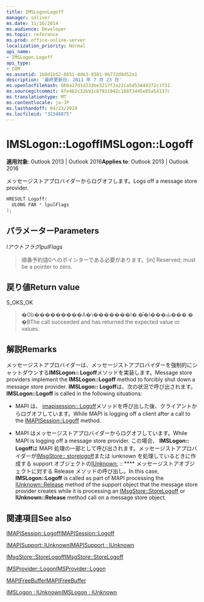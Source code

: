 ```yaml
---
title: IMSLogonLogoff
manager: soliver
ms.date: 11/16/2014
ms.audience: Developer
ms.topic: reference
ms.prod: office-online-server
localization_priority: Normal
api_name:
- IMSLogon.Logoff
api_type:
- COM
ms.assetid: 1b0d1b52-6651-4de3-9381-86772d9d52a1
description: '最終更新日: 2011 年 7 月 23 日'
ms.openlocfilehash: 66ba27d1d333be3217f2a22ca5d53449372c1f31
ms.sourcegitcommit: 8fe462c32b91c87911942c188f3445e85a54137c
ms.translationtype: MT
ms.contentlocale: ja-JP
ms.lasthandoff: 04/23/2019
ms.locfileid: "32348875"
---
```

# <a name="imslogonlogoff"></a><span data-ttu-id="64f31-103">IMSLogon::Logoff</span><span class="sxs-lookup"><span data-stu-id="64f31-103">IMSLogon::Logoff</span></span>

  
  
<span data-ttu-id="64f31-104">**適用対象**: Outlook 2013 | Outlook 2016</span><span class="sxs-lookup"><span data-stu-id="64f31-104">**Applies to**: Outlook 2013 | Outlook 2016</span></span> 
  
<span data-ttu-id="64f31-105">メッセージストアプロバイダーからログオフします。</span><span class="sxs-lookup"><span data-stu-id="64f31-105">Logs off a message store provider.</span></span> 
  
```cpp
HRESULT Logoff(
  ULONG FAR * lpulFlags
);
```

## <a name="parameters"></a><span data-ttu-id="64f31-106">パラメーター</span><span class="sxs-lookup"><span data-stu-id="64f31-106">Parameters</span></span>

 <span data-ttu-id="64f31-107">_lアウトフラグ_</span><span class="sxs-lookup"><span data-stu-id="64f31-107">_lpulFlags_</span></span>
  
> <span data-ttu-id="64f31-108">順番予約語0へのポインターである必要があります。</span><span class="sxs-lookup"><span data-stu-id="64f31-108">[in] Reserved; must be a pointer to zero.</span></span>
    
## <a name="return-value"></a><span data-ttu-id="64f31-109">戻り値</span><span class="sxs-lookup"><span data-stu-id="64f31-109">Return value</span></span>

<span data-ttu-id="64f31-110">S_OK</span><span class="sxs-lookup"><span data-stu-id="64f31-110">S_OK</span></span> 
  
> <span data-ttu-id="64f31-111">�ʘb���������A�\�������l�܂��͒l���Ԃ���܂��B</span><span class="sxs-lookup"><span data-stu-id="64f31-111">The call succeeded and has returned the expected value or values.</span></span>
    
## <a name="remarks"></a><span data-ttu-id="64f31-112">解説</span><span class="sxs-lookup"><span data-stu-id="64f31-112">Remarks</span></span>

<span data-ttu-id="64f31-113">メッセージストアプロバイダーは、メッセージストアプロバイダーを強制的にシャットダウンする**IMSLogon:: Logoff**メソッドを実装します。</span><span class="sxs-lookup"><span data-stu-id="64f31-113">Message store providers implement the **IMSLogon::Logoff** method to forcibly shut down a message store provider.</span></span> <span data-ttu-id="64f31-114">**IMSLogon:: Logoff**は、次の状況で呼び出されます。</span><span class="sxs-lookup"><span data-stu-id="64f31-114">**IMSLogon::Logoff** is called in the following situations:</span></span> 
  
- <span data-ttu-id="64f31-115">MAPI は、 [imapisession:: Logoff](imapisession-logoff.md)メソッドを呼び出した後、クライアントからログオフしています。</span><span class="sxs-lookup"><span data-stu-id="64f31-115">While MAPI is logging off a client after a call to the [IMAPISession::Logoff](imapisession-logoff.md) method.</span></span> 
    
- <span data-ttu-id="64f31-116">MAPI はメッセージストアプロバイダーからログオフしています。</span><span class="sxs-lookup"><span data-stu-id="64f31-116">While MAPI is logging off a message store provider.</span></span> <span data-ttu-id="64f31-117">この場合、 **IMSLogon:: Logoff**は MAPI 処理の一部として呼び出されます。メッセージストアプロバイダーが[IMsgStore:: storelogoff](imsgstore-storelogoff.md)または iunknown を処理しているときに作成する support オブジェクトの[IUnknown:](https://msdn.microsoft.com/library/ms682317%28v=VS.85%29.aspx) :: \*\*\*\* メッセージストアオブジェクトに対する Release メソッドの呼び出し。</span><span class="sxs-lookup"><span data-stu-id="64f31-117">In this case, **IMSLogon::Logoff** is called as part of MAPI processing the [IUnknown::Release](https://msdn.microsoft.com/library/ms682317%28v=VS.85%29.aspx) method of the support object that the message store provider creates while it is processing an [IMsgStore::StoreLogoff](imsgstore-storelogoff.md) or **IUnknown::Release** method call on a message store object.</span></span> 
    
## <a name="see-also"></a><span data-ttu-id="64f31-118">関連項目</span><span class="sxs-lookup"><span data-stu-id="64f31-118">See also</span></span>



[<span data-ttu-id="64f31-119">IMAPISession::Logoff</span><span class="sxs-lookup"><span data-stu-id="64f31-119">IMAPISession::Logoff</span></span>](imapisession-logoff.md)
  
[<span data-ttu-id="64f31-120">IMAPISupport: IUnknown</span><span class="sxs-lookup"><span data-stu-id="64f31-120">IMAPISupport : IUnknown</span></span>](imapisupportiunknown.md)
  
[<span data-ttu-id="64f31-121">IMsgStore::StoreLogoff</span><span class="sxs-lookup"><span data-stu-id="64f31-121">IMsgStore::StoreLogoff</span></span>](imsgstore-storelogoff.md)
  
[<span data-ttu-id="64f31-122">IMSProvider::Logon</span><span class="sxs-lookup"><span data-stu-id="64f31-122">IMSProvider::Logon</span></span>](imsprovider-logon.md)
  
[<span data-ttu-id="64f31-123">MAPIFreeBuffer</span><span class="sxs-lookup"><span data-stu-id="64f31-123">MAPIFreeBuffer</span></span>](mapifreebuffer.md)
  
[<span data-ttu-id="64f31-124">IMSLogon : IUnknown</span><span class="sxs-lookup"><span data-stu-id="64f31-124">IMSLogon : IUnknown</span></span>](imslogoniunknown.md)

